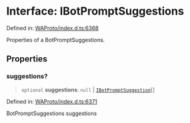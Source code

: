 # Interface: IBotPromptSuggestions

Defined in: [WAProto/index.d.ts:6368](https://github.com/Fokusdotid/bail/blob/c270ba4454f95d50cec87a9d90b03360fac7058e/WAProto/index.d.ts#L6368)

Properties of a BotPromptSuggestions.

## Properties

### suggestions?

> `optional` **suggestions**: `null` \| [`IBotPromptSuggestion`](IBotPromptSuggestion.md)[]

Defined in: [WAProto/index.d.ts:6371](https://github.com/Fokusdotid/bail/blob/c270ba4454f95d50cec87a9d90b03360fac7058e/WAProto/index.d.ts#L6371)

BotPromptSuggestions suggestions
